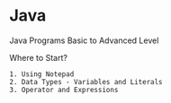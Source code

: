 # Java
Java Programs Basic to Advanced Level

Where to Start?

    1. Using Notepad
    2. Data Types - Variables and Literals
    3. Operator and Expressions
